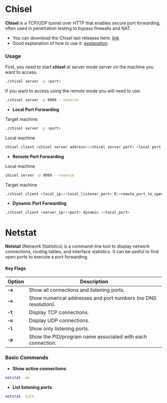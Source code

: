 
# Chisel 
**Chisel** is a TCP/UDP tunnel over HTTP that enables secure port forwarding, often used in penetration testing to bypass firewalls and NAT.

- You can download the Chisel last releases here: [link](https://github.com/jpillora/chisel/releases)
- Good explanation of how to use it: [explanation](https://deephacking.tech/pivoting-con-chisel/)
### Usage
First, you need to start **chisel** at server mode server on the machine you want to access.
```bash
./chisel server -p <port>
```
If you want to access using the remote mode you will need to use:
```bash
./chisel server -p 9999 --reverse
```

- **Local Port Forwarding**

Target machine:
```bash
./chisel server -p <port>
```
Local machine
```bash
chisel client <chisel server address>:<chisel server port> <local port to open>:<address to point to>:<port to point to on the target address>
```
- **Remote Port Forwarding** 

Local machine
```bash
chisel server -p 9999 --reverse
```
Target machine
```bash
./chisel client <local_ip>:<local_listener_port> R:<remote_port_to_open>:127.0.0.1:<target_machine_port_to_open>
```

- **Dynamic Port Forwarding**
```bash
./chisel client <server_ip>:<port> dynamic :<local_port>
```


# Netstat
**Netstat** (Network Statistics) is a command-line tool to display network connections, routing tables, and interface statistics. It can be useful to find open ports to execute a port forwarding.

#### **Key Flags**

| Option | Description |
|--------|-------------|
| **`-a`** | Show all connections and listening ports. |
| **`-n`** | Show numerical addresses and port numbers (no DNS resolution). |
| **`-t`** | Display TCP connections. |
| **`-u`** | Display UDP connections. |
| **`-l`** | Show only listening ports. |
| **`-p`** | Show the PID/program name associated with each connection. |


### **Basic Commands**

- **Show active connections**:
```bash
netstat -an
```
- **List listening ports**:
```bash
netstat -tuln
```




